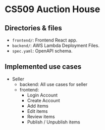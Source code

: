 # CS509 Auction House

## Directories & files

- `frontend/`: Frontend React app.
- `backend/`: AWS Lambda Deployment Files.
- `spec.yaml`: OpenAPI schema.

## Implemented use cases

- Seller
  - backend: All use cases for seller
  - frontend:
    - Login Account
    - Create Account
    - Add items
    - Edit items
    - Review items
    - Publish / Unpublish items
